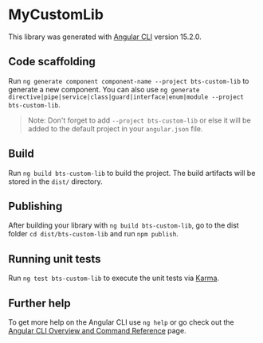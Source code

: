 # MyCustomLib

This library was generated with [Angular CLI](https://github.com/angular/angular-cli) version 15.2.0.

## Code scaffolding

Run `ng generate component component-name --project bts-custom-lib` to generate a new component. You can also use `ng generate directive|pipe|service|class|guard|interface|enum|module --project bts-custom-lib`.
> Note: Don't forget to add `--project bts-custom-lib` or else it will be added to the default project in your `angular.json` file. 

## Build

Run `ng build bts-custom-lib` to build the project. The build artifacts will be stored in the `dist/` directory.

## Publishing

After building your library with `ng build bts-custom-lib`, go to the dist folder `cd dist/bts-custom-lib` and run `npm publish`.

## Running unit tests

Run `ng test bts-custom-lib` to execute the unit tests via [Karma](https://karma-runner.github.io).

## Further help

To get more help on the Angular CLI use `ng help` or go check out the [Angular CLI Overview and Command Reference](https://angular.io/cli) page.
